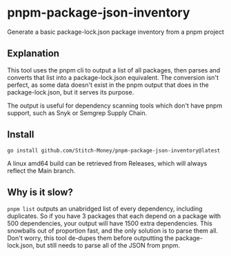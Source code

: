 # pnpm-package-json-inventory
Generate a basic package-lock.json package inventory from a pnpm project

## Explanation
This tool uses the pnpm cli to output a list of all packages, then parses and converts that list into a package-lock.json equivalent. The conversion isn't perfect, as some data doesn't exist in the pnpm output that does in the package-lock.json, but it serves its purpose.

The output is useful for dependency scanning tools which don't have pnpm support, such as Snyk or Semgrep Supply Chain.

## Install
`go install github.com/Stitch-Money/pnpm-package-json-inventory@latest`

A linux amd64 build can be retrieved from Releases, which will always reflect the Main branch.

## Why is it slow?
`pnpm list` outputs an unabridged list of every dependency, including duplicates. So if you have 3 packages that each depend on a package with 500 dependencies, your output will have 1500 extra dependencies. This snowballs out of proportion fast, and the only solution is to parse them all. Don't worry, this tool de-dupes them before outputting the package-lock.json, but still needs to parse all of the JSON from pnpm.